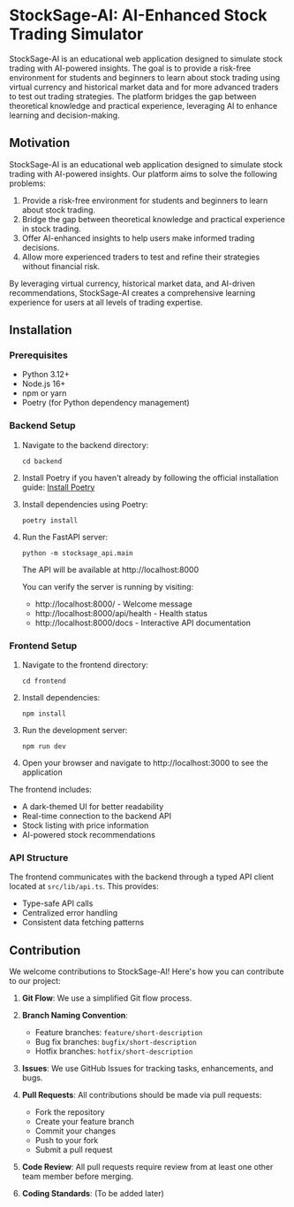 # StockSage-AI: AI-Enhanced Stock Trading Simulator

StockSage-AI is an educational web application designed to simulate stock trading with AI-powered insights. The goal is to provide a risk-free environment for students and beginners to learn about stock trading using virtual currency and historical market data and for more advanced traders to test out trading strategies. The platform bridges the gap between theoretical knowledge and practical experience, leveraging AI to enhance learning and decision-making.

## Motivation

StockSage-AI is an educational web application designed to simulate stock trading with AI-powered insights. Our platform aims to solve the following problems:

1. Provide a risk-free environment for students and beginners to learn about stock trading.
2. Bridge the gap between theoretical knowledge and practical experience in stock trading.
3. Offer AI-enhanced insights to help users make informed trading decisions.
4. Allow more experienced traders to test and refine their strategies without financial risk.

By leveraging virtual currency, historical market data, and AI-driven recommendations, StockSage-AI creates a comprehensive learning experience for users at all levels of trading expertise.

## Installation

### Prerequisites
- Python 3.12+
- Node.js 16+
- npm or yarn
- Poetry (for Python dependency management)

### Backend Setup
1. Navigate to the backend directory:
   ```
   cd backend
   ```

2. Install Poetry if you haven't already by following the official installation guide:
   [Install Poetry](https://python-poetry.org/docs/#installation)

3. Install dependencies using Poetry:
   ```
   poetry install
   ```

4. Run the FastAPI server:
   ```
   python -m stocksage_api.main
   ```
   The API will be available at http://localhost:8000
   
   You can verify the server is running by visiting:
   - http://localhost:8000/ - Welcome message
   - http://localhost:8000/api/health - Health status
   - http://localhost:8000/docs - Interactive API documentation

### Frontend Setup
1. Navigate to the frontend directory:
   ```
   cd frontend
   ```

2. Install dependencies:
   ```
   npm install
   ```

3. Run the development server:
   ```
   npm run dev
   ```
   
4. Open your browser and navigate to http://localhost:3000 to see the application

The frontend includes:
- A dark-themed UI for better readability
- Real-time connection to the backend API
- Stock listing with price information
- AI-powered stock recommendations

### API Structure
The frontend communicates with the backend through a typed API client located at `src/lib/api.ts`. This provides:
- Type-safe API calls
- Centralized error handling
- Consistent data fetching patterns

## Contribution

We welcome contributions to StockSage-AI! Here's how you can contribute to our project:

1. **Git Flow**: We use a simplified Git flow process.

2. **Branch Naming Convention**: 
   - Feature branches: `feature/short-description`
   - Bug fix branches: `bugfix/short-description`
   - Hotfix branches: `hotfix/short-description`

3. **Issues**: We use GitHub Issues for tracking tasks, enhancements, and bugs.

4. **Pull Requests**: All contributions should be made via pull requests:
   - Fork the repository
   - Create your feature branch
   - Commit your changes
   - Push to your fork
   - Submit a pull request

5. **Code Review**: All pull requests require review from at least one other team member before merging.

6. **Coding Standards**: (To be added later)
